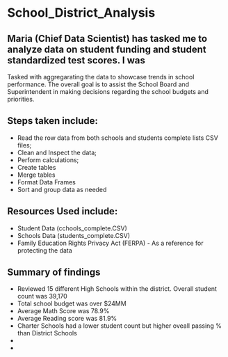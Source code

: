 # School_District_Analysis
## Maria (Chief Data Scientist) has tasked me to analyze data on student funding and student standardized test scores. I was 
Tasked with aggregarating the data to showcase trends in school performance. The overall goal is to assist the School Board and Superintendent in making decisions regarding the school budgets and priorities.

## Steps taken include:
- Read the row data from both schools and students complete lists CSV files;
- Clean and Inspect the data;
- Perform calculations;
- Create tables
- Merge tables
- Format Data Frames
- Sort and group data as needed 

## Resources Used include:
- Student Data (cchools_complete.CSV)
- Schools Data (students_complete.CSV)
- Family Education Rights Privacy Act (FERPA) - As a reference for protecting the data

## Summary of findings
- Reviewed 15 different High Schools within the district. Overall student count was 39,170
- Total school budget was over $24MM
- Average Math Score was 78.9%
- Average Reading score was 81.9%
- Charter Schools had a lower student count but higher oveall passing % than District Schools
- 
- 
